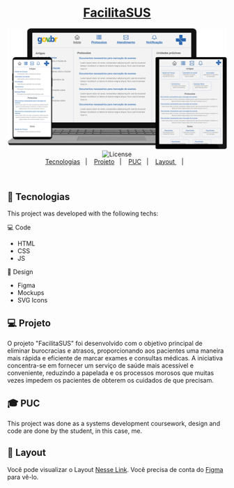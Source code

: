 <h1 align="center">
  <a href="https://devduque.github.io/FacilitaSUS/src/LoginPage.html"> FacilitaSUS </a>
</h1>
  
<p align="center">
  <img src="./public/images/HomepageResponsive.png" alt="Form page image" />
  <img alt="License" src="https://img.shields.io/static/v1?label=license&message=MIT&color=49AA26&labelColor=000000">
  
  <br>
  <a href="#-tecnologias">Tecnologias</a>&nbsp;&nbsp;&nbsp;|&nbsp;&nbsp;&nbsp;
  <a href="#-projeto">Projeto</a>&nbsp;&nbsp;&nbsp;|&nbsp;&nbsp;&nbsp;
  <a href="#-puc">PUC</a>&nbsp;&nbsp;&nbsp;|&nbsp;&nbsp;&nbsp;
  <a href="#-layout"> Layout </a>&nbsp;&nbsp;&nbsp;|&nbsp;&nbsp;&nbsp;
  
</p>

<br>

## 🚀 Tecnologias
This project was developed with the following techs:

💻 Code
- HTML
- CSS
- JS

🎨 Design
- Figma
- Mockups
- SVG Icons

## 💻 Projeto
O projeto "FacilitaSUS" foi desenvolvido com o objetivo principal de eliminar burocracias e atrasos, proporcionando aos pacientes uma maneira mais rápida e eficiente de marcar exames e consultas médicas. A iniciativa concentra-se em fornecer um serviço de saúde mais acessível e conveniente, reduzindo a papelada e os processos morosos que muitas vezes impedem os pacientes de obterem os cuidados de que precisam.

## 🎓 PUC
 This project was done as a systems development coursework, design and code are done by the student, in this case, me.
 
 ## 🎨 Layout
 Você pode visualizar o Layout [Nesse Link](https://www.figma.com/file/qVLRaus8FdALBh34dFuDs3/Sus?type=design&node-id=0%3A1&mode=design&t=oe1XnUmfo3n7xGqp-1). Você precisa de conta do [Figma](http://figma.com/) para vê-lo.
 
